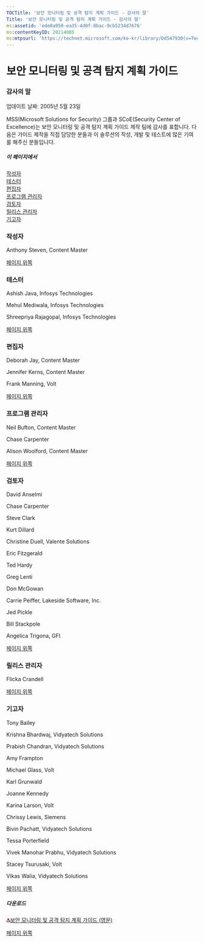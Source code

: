 ```yaml
---
TOCTitle: '보안 모니터링 및 공격 탐지 계획 가이드 - 감사의 말'
Title: '보안 모니터링 및 공격 탐지 계획 가이드 - 감사의 말'
ms:assetid: 'ede0a950-ea35-4d0f-8bac-9cb5234d7676'
ms:contentKeyID: 20214085
ms:mtpsurl: 'https://technet.microsoft.com/ko-kr/library/Dd547930(v=TechNet.10)'
---
```


보안 모니터링 및 공격 탐지 계획 가이드
======================================

### 감사의 말

업데이트 날짜: 2005년 5월 23일

MSS(Microsoft Solutions for Security) 그룹과 SCoE(Security Center of Excellence)는 보안 모니터링 및 공격 탐지 계획 가이드 제작 팀에 감사를 표합니다. 다음은 가이드 제작을 직접 담당한 분들과 이 솔루션의 작성, 개발 및 테스트에 많은 기여를 해주신 분들입니다.

##### 이 페이지에서

[](#egaa)[작성자](#egaa)  
[](#efaa)[테스터](#efaa)  
[](#eeaa)[편집자](#eeaa)  
[](#edaa)[프로그램 관리자](#edaa)  
[](#ecaa)[검토자](#ecaa)  
[](#ebaa)[릴리스 관리자](#ebaa)  
[](#eaaa)[기고자](#eaaa)  

### 작성자

Anthony Steven, Content Master

[](#mainsection)[페이지 위쪽](#mainsection)

### 테스터

Ashish Java, Infosys Technologies

Mehul Mediwala, Infosys Technologies

Shreepriya Rajagopal, Infosys Technologies

[](#mainsection)[페이지 위쪽](#mainsection)

### 편집자

Deborah Jay, Content Master

Jennifer Kerns, Content Master

Frank Manning, Volt

[](#mainsection)[페이지 위쪽](#mainsection)

### 프로그램 관리자

Neil Bufton, Content Master 

Chase Carpenter

Alison Woolford, Content Master

[](#mainsection)[페이지 위쪽](#mainsection)

### 검토자

David Anselmi

Chase Carpenter

Steve Clark

Kurt Dillard

Christine Duell, Valente Solutions

Eric Fitzgerald

Ted Hardy

Greg Lenti

Don McGowan

Carrie Peiffer, Lakeside Software, Inc.

Jed Pickle

Bill Stackpole

Angelica Trigona, GFI

[](#mainsection)[페이지 위쪽](#mainsection)

### 릴리스 관리자

Flicka Crandell

[](#mainsection)[페이지 위쪽](#mainsection)

### 기고자

Tony Bailey

Krishna Bhardwaj, Vidyatech Solutions

Prabish Chandran, Vidyatech Solutions

Amy Frampton

Michael Glass, Volt

Karl Grunwald

Joanne Kennedy

Karina Larson, Volt

Chrissy Lewis, Siemens

Bivin Pachatt, Vidyatech Solutions

Tessa Porterfield

Vivek Manohar Prabhu, Vidyatech Solutions

Stacey Tsurusaki, Volt

Vikas Walia, Vidyatech Solutions

[](#mainsection)[페이지 위쪽](#mainsection)

##### 다운로드

[![](images/Dd547930.icon_exe(ko-kr,TechNet.10).gif)](http://go.microsoft.com/fwlink/?linkid=41310)[보안 모니터링 및 공격 탐지 계획 가이드 (영문)](http://go.microsoft.com/fwlink/?linkid=41310)

[](#mainsection)[페이지 위쪽](#mainsection)

